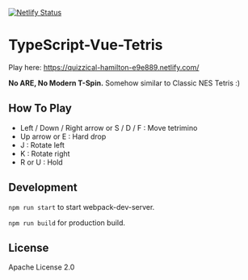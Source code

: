 [![Netlify Status](https://api.netlify.com/api/v1/badges/7cc58674-272c-4d8d-aed9-c2a0e12e9400/deploy-status)](https://app.netlify.com/sites/quizzical-hamilton-e9e889/deploys)

# TypeScript-Vue-Tetris

Play here: https://quizzical-hamilton-e9e889.netlify.com/

**No ARE, No Modern T-Spin.** Somehow similar to Classic NES Tetris :)

## How To Play

  - Left / Down / Right arrow or S / D / F : Move tetrimino
  - Up arrow or E : Hard drop
  - J : Rotate left
  - K : Rotate right
  - R or U : Hold

## Development

`npm run start` to start webpack-dev-server.

`npm run build` for production build.

## License

Apache License 2.0